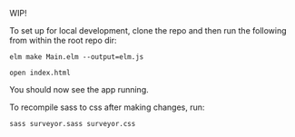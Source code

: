 WIP!

To set up for local development, clone the repo and then run the
following from within the root repo dir:

    elm make Main.elm --output=elm.js

    open index.html

You should now see the app running.

To recompile sass to css after making changes, run:

    sass surveyor.sass surveyor.css
